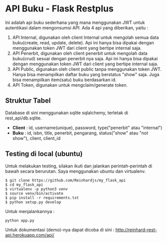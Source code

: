 API Buku - Flask Restplus
====================

Ini adalah api buku sederhana yang mana menggunakan JWT untuk autentikasi dalam mengonsumsi API.
Ada 4 api yang diberikan, yaitu :
1. API Internal, digunakan oleh client Internal untuk mengolah semua data buku(create, read, update, delete). Api ini hanya bisa dipakai dengan menggunakan token JWT dari client yang bertipe internal saja.
2. API Penerbit, digunakan oleh client penerbit untuk mengolah data buku(crud) sesuai dengan penerbit nya saja. Api ini hanya bisa dipakai dengan menggunakan token JWT dari client yang bertipe internal saja.
3. API Public, digunakan oleh client public tanpa menggunakan token JWT. Hanya bisa menampilkan daftar buku yang berstatus "show" saja. Juga bisa menampilkan item(satu) buku berdasarkan id.
4. API Token, digunakan untuk mengclaim/generate token.

## Struktur Tabel
Database di sini menggunakan sqlite sqlalchemy, terletak di rest_api/db.sqlite.
 - **Client** : id, username(unique), password, type("penerbit" atau "internal")
 - **Buku** : id, isbn, title, penerbit, pengarang, status("show" atau "not show"), client, client_id

## Testing di local (ubuntu)
Untuk melakukan testing, silakan ikuti dan jalankan perintah-perintah di bawah secara berurutan. Saya menggunakan ubuntu dan virtualenv.

	$ git clone https://github.com/Reinhardjs/my_flask_api
	$ cd my_flask_api
	$ virtualenv -p python3 venv
	$ source venv/bin/activate
	$ pip install -r requirements.txt
	$ python setup.py develop

Untuk menjalankannya :

    python app.py

Untuk dokumentasi (demo)-nya dapat dicoba di sini :
http://reinhard-rest-api.herokuapp.com/api/
